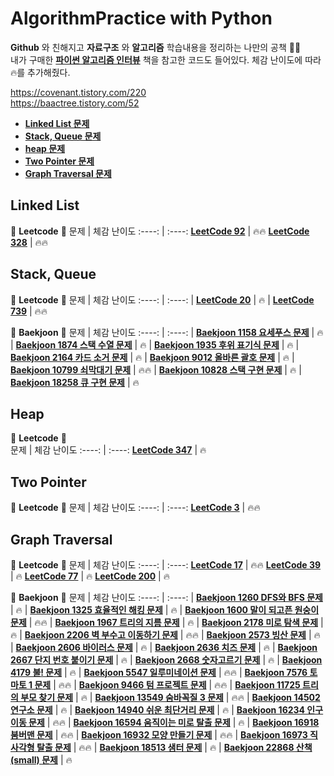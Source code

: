 # AlgorithmPractice with Python
  
__Github__ 와 친해지고 **자료구조** 와 **알고리즘** 학습내용을 정리하는 나만의 공책 :memo::memo:  
내가 구매한 [__파이썬 알고리즘 인터뷰__](https://github.com/onlybooks/algorithm-interview) 책을 참고한 코드도 들어있다.
체감 난이도에 따라 :fire:를 추가해줬다.  

https://covenant.tistory.com/220  
https://baactree.tistory.com/52


- [__Linked List 문제__](#linked-list)
- [__Stack, Queue 문제__](#stack-queue)  
- [__heap 문제__](#heap)
- [__Two Pointer 문제__](#two-pointer)
- [__Graph Traversal 문제__](#graph-traversal)


**Linked List**  
---
:pushpin: **Leetcode** :pushpin: 
문제 | 체감 난이도
:----: | :----:
[**LeetCode 92**](https://github.com/imtaesuu/AlgorithmPractice_with_Python/tree/main/Linked_List/Leetcode_Odd_Even_Linked_List) | :fire::fire:
[**LeetCode 328**](https://github.com/imtaesuu/AlgorithmPractice_with_Python/tree/main/Linked_List/Leetcode_Reverse_Linked_List_II) | :fire::fire:

**Stack, Queue**
---
:pushpin: **Leetcode** :pushpin: 
문제 | 체감 난이도
:----: | :----:
| [**LeetCode 20**](https://github.com/imtaesuu/AlgorithmPractice_with_Python/tree/main/Stack_and_Queue/Leetcode_Valid_Parentheses) | :fire:
| [**LeetCode 739**](https://github.com/imtaesuu/AlgorithmPractice_with_Python/tree/main/Stack_and_Queue/Leetcode_Daily_Temperatures) | :fire::fire:

:pushpin: **Baekjoon** :pushpin: 
문제 | 체감 난이도
:----: | :----:
| [**Baekjoon 1158 요세푸스 문제**](https://github.com/imtaesuu/AlgorithmPractice_with_Python/tree/main/Stack_and_Queue/Baekjoon_1158) | :fire:
| [**Baekjoon 1874 스택 수열 문제**](https://github.com/imtaesuu/AlgorithmPractice_with_Python/tree/main/Stack_and_Queue/Baekjoon_1874) | :fire:
| [**Baekjoon 1935 후위 표기식 문제**](https://github.com/imtaesuu/AlgorithmPractice_with_Python/tree/main/Stack_and_Queue/Baekjoon_1935) | :fire:
| [**Baekjoon 2164 카드 소거 문제**](https://github.com/imtaesuu/AlgorithmPractice_with_Python/tree/main/Stack_and_Queue/Baekjoon_2164) | :fire:
| [**Baekjoon 9012 올바른 괄호 문제**](https://github.com/imtaesuu/AlgorithmPractice_with_Python/tree/main/Stack_and_Queue/Baekjoon_9012) | :fire:
| [**Baekjoon 10799 쇠막대기 문제**](https://github.com/imtaesuu/AlgorithmPractice_with_Python/tree/main/Stack_and_Queue/Baekjoon_10799) | :fire::fire:
| [**Baekjoon 10828 스택 구현 문제**](https://github.com/imtaesuu/AlgorithmPractice_with_Python/tree/main/Stack_and_Queue/Baekjoon_10828) | :fire:
| [**Baekjoon 18258 큐 구현 문제**](https://github.com/imtaesuu/AlgorithmPractice_with_Python/tree/main/Stack_and_Queue/Baekjoon_18258) | :fire:

**Heap**
---
:pushpin: **Leetcode** :pushpin:  
문제 | 체감 난이도
:----: | :----:
[**LeetCode 347**](https://github.com/imtaesuu/AlgorithmPractice_with_Python/blob/main/Heap/Leetcode_Top_K_Frequent_Elements) | :fire:

**Two Pointer**
---
:pushpin: **Leetcode** :pushpin: 
문제 | 체감 난이도
:----: | :----:
[**LeetCode 3**](https://github.com/imtaesuu/AlgorithmPractice_with_Python/tree/main/Two_Pointer/Leetcode_Longest_Substring_Without_Repeating_Characters) | :fire::fire:

**Graph Traversal**
---
:pushpin: **Leetcode** :pushpin: 
문제 | 체감 난이도
:----: | :----:
[**LeetCode 17**](https://github.com/imtaesuu/AlgorithmPractice_with_Python/tree/main/Graph_Traversal/Leetcode_Letter_Combinations_of_a_Phone_Number) | :fire::fire:
[**LeetCode 39**](https://github.com/imtaesuu/AlgorithmPractice_with_Python/tree/main/Graph_Traversal/Leetcode_Combination_Sum) | :fire:
[**LeetCode 77**](https://github.com/imtaesuu/AlgorithmPractice_with_Python/tree/main/Graph_Traversal/Leetcode_Combinations) | :fire:
[**LeetCode 200**](https://github.com/imtaesuu/AlgorithmPractice_with_Python/tree/main/Graph_Traversal/Leetcode_Number_of_Islands) | :fire:

:pushpin: **Baekjoon** :pushpin: 
문제 | 체감 난이도
:----: | :----:
| [**Baekjoon 1260 DFS와 BFS 문제**](https://github.com/imtaesuu/AlgorithmPractice_with_Python/blob/main/Graph_Traversal/Baekjoon_1260) | :fire:
| [**Baekjoon 1325 효율적인 해킹 문제**](https://github.com/imtaesuu/AlgorithmPractice_with_Python/blob/main/Graph_Traversal/Baekjoon_1325) | :fire:
| [**Baekjoon 1600 말이 되고픈 원숭이 문제**](https://github.com/imtaesuu/AlgorithmPractice_with_Python/blob/main/Graph_Traversal/Baekjoon_1600) | :fire::fire:
| [**Baekjoon 1967 트리의 지름 문제**](https://github.com/imtaesuu/AlgorithmPractice_with_Python/blob/main/Graph_Traversal/Baekjoon_1967) | :fire:
| [**Baekjoon 2178 미로 탐색 문제**](https://github.com/imtaesuu/AlgorithmPractice_with_Python/blob/main/Graph_Traversal/Baekjoon_2178) | :fire:
| [**Baekjoon 2206 벽 부수고 이동하기 문제**](https://github.com/imtaesuu/AlgorithmPractice_with_Python/blob/main/Graph_Traversal/Baekjoon_2206) | :fire::fire:
| [**Baekjoon 2573 빙산 문제**](https://github.com/imtaesuu/AlgorithmPractice_with_Python/blob/main/Graph_Traversal/Baekjoon_2573) | :fire:
| [**Baekjoon 2606 바이러스 문제**](https://github.com/imtaesuu/AlgorithmPractice_with_Python/blob/main/Graph_Traversal/Baekjoon_2606) | :fire:
| [**Baekjoon 2636 치즈 문제**](https://github.com/imtaesuu/AlgorithmPractice_with_Python/blob/main/Graph_Traversal/Baekjoon_2636) | :fire:
| [**Baekjoon 2667 단지 번호 붙이기 문제**](https://github.com/imtaesuu/AlgorithmPractice_with_Python/blob/main/Graph_Traversal/Baekjoon_2667) | :fire:
| [**Baekjoon 2668 숫자고르기 문제**](https://github.com/imtaesuu/AlgorithmPractice_with_Python/blob/main/Graph_Traversal/Baekjoon_2668) | :fire:
| [**Baekjoon 4179 불! 문제**](https://github.com/imtaesuu/AlgorithmPractice_with_Python/blob/main/Graph_Traversal/Baekjoon_4179) | :fire:
| [**Baekjoon 5547 일루미네이션 문제**](https://github.com/imtaesuu/AlgorithmPractice_with_Python/blob/main/Graph_Traversal/Baekjoon_5547) | :fire::fire:
| [**Baekjoon 7576 토마토 1 문제**](https://github.com/imtaesuu/AlgorithmPractice_with_Python/blob/main/Graph_Traversal/Baekjoon_7576) | :fire::fire:
| [**Baekjoon 9466 텀 프로젝트 문제**](https://github.com/imtaesuu/AlgorithmPractice_with_Python/blob/main/Graph_Traversal/Baekjoon_9466) | :fire::fire:
| [**Baekjoon 11725 트리의 부모 찾기 문제**](https://github.com/imtaesuu/AlgorithmPractice_with_Python/blob/main/Graph_Traversal/Baekjoon_11725) | :fire:
| [**Baekjoon 13549 숨바꼭질 3 문제**](https://github.com/imtaesuu/AlgorithmPractice_with_Python/blob/main/Graph_Traversal/Baekjoon_13549) | :fire::fire:
| [**Baekjoon 14502 연구소 문제**](https://github.com/imtaesuu/AlgorithmPractice_with_Python/blob/main/Graph_Traversal/Baekjoon_14502) | :fire:
| [**Baekjoon 14940 쉬운 최단거리 문제**](https://github.com/imtaesuu/AlgorithmPractice_with_Python/blob/main/Graph_Traversal/Baekjoon_14940) | :fire:
| [**Baekjoon 16234 인구 이동 문제**](https://github.com/imtaesuu/AlgorithmPractice_with_Python/blob/main/Graph_Traversal/Baekjoon_16234) | :fire::fire:
| [**Baekjoon 16594 움직이는 미로 탈출 문제**](https://github.com/imtaesuu/AlgorithmPractice_with_Python/blob/main/Graph_Traversal/Baekjoon_16954) | :fire:
| [**Baekjoon 16918 붐버맨 문제**](https://github.com/imtaesuu/AlgorithmPractice_with_Python/blob/main/Graph_Traversal/Baekjoon_16918) | :fire::fire:
| [**Baekjoon 16932 모양 만들기 문제**](https://github.com/imtaesuu/AlgorithmPractice_with_Python/blob/main/Graph_Traversal/Baekjoon_16932) | :fire::fire:
| [**Baekjoon 16973 직사각형 탈출 문제**](https://github.com/imtaesuu/AlgorithmPractice_with_Python/blob/main/Graph_Traversal/Baekjoon_16973) | :fire::fire:
| [**Baekjoon 18513 샘터 문제**](https://github.com/imtaesuu/AlgorithmPractice_with_Python/blob/main/Graph_Traversal/Baekjoon_18513) | :fire:
| [**Baekjoon 22868 산책 (small) 문제**](https://github.com/imtaesuu/AlgorithmPractice_with_Python/blob/main/Graph_Traversal/Baekjoon_22868) | :fire: